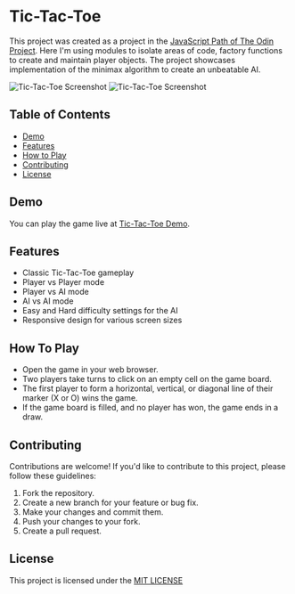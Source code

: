 # Tic-Tac-Toe

This project was created as a project in the [JavaScript Path of The Odin Project](https://www.theodinproject.com/lessons/node-path-javascript-tic-tac-toe). Here I'm using modules to isolate areas of code, factory functions to create and maintain player objects. The project showcases implementation of the minimax algorithm to create an unbeatable AI.


![Tic-Tac-Toe Screenshot](./screenshots/game-settings.png)
![Tic-Tac-Toe Screenshot](./screenshots/gameplay.png)


## Table of Contents

- [Demo](#demo)
- [Features](#features)
- [How to Play](#how-to-play)
- [Contributing](#contributing)
- [License](#license)


## Demo

You can play the game live at [Tic-Tac-Toe Demo](https://sevleo.github.io/tic_tac_toe/).


## Features

- Classic Tic-Tac-Toe gameplay
- Player vs Player mode
- Player vs AI mode
- AI vs AI mode
- Easy and Hard difficulty settings for the AI
- Responsive design for various screen sizes


## How To Play

 - Open the game in your web browser.
 - Two players take turns to click on an empty cell on the game board.
 - The first player to form a horizontal, vertical, or diagonal line of their marker (X or O) wins the game.
 - If the game board is filled, and no player has won, the game ends in a draw.


## Contributing

 Contributions are welcome! If you'd like to contribute to this project, please follow these guidelines:

 1. Fork the repository.
 2. Create a new branch for your feature or bug fix.
 3. Make your changes and commit them.
 4. Push your changes to your fork.
 5. Create a pull request.


## License

 This project is licensed under the [MIT LICENSE](./LICENSE)